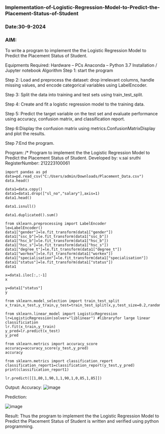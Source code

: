 ### Implementation-of-Logistic-Regression-Model-to-Predict-the-Placement-Status-of-Student
### Date:30-9-2024
### AIM:
To write a program to implement the the Logistic Regression Model to Predict the Placement Status of Student.

Equipments Required:
Hardware – PCs
Anaconda – Python 3.7 Installation / Jupyter notebook
Algorithm
Step 1: start the program

Step 2: Load and preprocess the dataset: drop irrelevant columns, handle missing values, and encode categorical variables using LabelEncoder.

Step 3: Split the data into training and test sets using train_test_split.

Step 4: Create and fit a logistic regression model to the training data.

Step 5: Predict the target variable on the test set and evaluate performance using accuracy, confusion matrix, and classification report.

Step 6:Display the confusion matrix using metrics.ConfusionMatrixDisplay and plot the results.

Step 7:End the program.

Program:
/*
Program to implement the the Logistic Regression Model to Predict the Placement Status of Student.
Developed by: v.sai sruthi
RegisterNumber: 212223100061
```
import pandas as pd
data=pd.read_csv("C:/Users/admin/Downloads/Placement_Data.csv")
data.head()

data1=data.copy()
data1=data1.drop(["sl_no","salary"],axis=1)
data1.head()

data1.isnull()

data1.duplicated().sum()

from sklearn.preprocessing import LabelEncoder
le=LabelEncoder()
data1["gender"]=le.fit_transform(data1["gender"])
data1["ssc_b"]=le.fit_transform(data1["ssc_b"])
data1["hsc_b"]=le.fit_transform(data1["hsc_b"])
data1["hsc_s"]=le.fit_transform(data1["hsc_s"])
data1["degree_t"]=le.fit_transform(data1["degree_t"])
data1["workex"]=le.fit_transform(data1["workex"])
data1["specialisation"]=le.fit_transform(data1["specialisation"])
data1["status"]=le.fit_transform(data1["status"])
data1

x=data1.iloc[:,:-1]
x

y=data1["status"]
y

from sklearn.model_selection import train_test_split
x_train,x_test,y_train,y_test=train_test_split(x,y,test_size=0.2,random_state=0)

from sklearn.linear_model import LogisticRegression
lr=LogisticRegression(solver="liblinear") #libraryfor large linear classificiation
lr.fit(x_train,y_train)
y_pred=lr.predict(x_test)
y_pred

from sklearn.metrics import accuracy_score
accuracy=accuracy_score(y_test,y_pred)
accuracy

from sklearn.metrics import classification_report
classification_report1=classification_report(y_test,y_pred)
print(classification_report1)

lr.predict([[1,80,1,90,1,1,90,1,0,85,1,85]])

```
Output:
Accuracy:
![image](https://github.com/user-attachments/assets/58ed4fe6-2017-402a-bd12-34b89bb030cd)

Prediction:

![image](https://github.com/user-attachments/assets/d1ddf2a2-b5f0-4f93-bf60-59e5c43ba0c8)


Result:
Thus the program to implement the the Logistic Regression Model to Predict the Placement Status of Student is written and verified using python programming.
